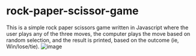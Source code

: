 ﻿# rock-paper-scissor-game
 This is a simple rock paper scissors game written in Javascript where the user plays any of the three moves, the computer plays the move based on random selection, and the result is printed, based on the outcome (ie, Win/lose/tie).
![image](https://github.com/iAtharvaj/rock-paper-scissor-game/assets/139790888/7fc2e370-495b-48d9-bd7a-327912c553d4)


